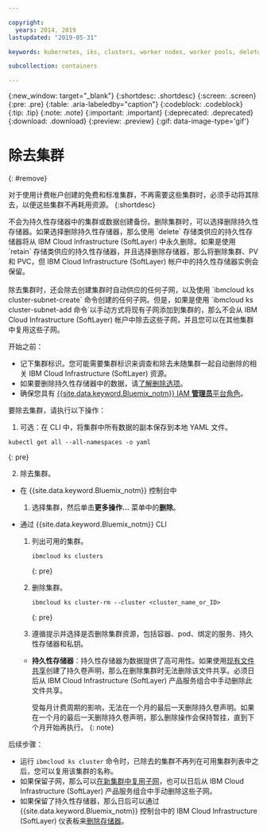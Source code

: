 ```yaml
---

copyright:
  years: 2014, 2019
lastupdated: "2019-05-31"

keywords: kubernetes, iks, clusters, worker nodes, worker pools, delete

subcollection: containers

---
```


{:new_window: target="_blank"}
{:shortdesc: .shortdesc}
{:screen: .screen}
{:pre: .pre}
{:table: .aria-labeledby="caption"}
{:codeblock: .codeblock}
{:tip: .tip}
{:note: .note}
{:important: .important}
{:deprecated: .deprecated}
{:download: .download}
{:preview: .preview}
{:gif: data-image-type='gif'}


# 除去集群
{: #remove}

对于使用计费帐户创建的免费和标准集群，不再需要这些集群时，必须手动将其除去，以便这些集群不再耗用资源。
{:shortdesc}

<p class="important">
不会为持久性存储器中的集群或数据创建备份。删除集群时，可以选择删除持久性存储器。如果选择删除持久性存储器，那么使用 `delete` 存储类供应的持久性存储器将从 IBM Cloud Infrastructure (SoftLayer) 中永久删除。如果是使用 `retain` 存储类供应的持久性存储器，并且选择删除存储器，那么将删除集群、PV 和 PVC，但 IBM Cloud Infrastructure (SoftLayer) 帐户中的持久性存储器实例会保留。</br></br>除去集群时，还会除去创建集群时自动供应的任何子网，以及使用 `ibmcloud ks cluster-subnet-create` 命令创建的任何子网。但是，如果是使用 `ibmcloud ks cluster-subnet-add 命令`以手动方式将现有子网添加到集群的，那么不会从 IBM Cloud Infrastructure (SoftLayer) 帐户中除去这些子网，并且您可以在其他集群中复用这些子网。</p>

开始之前：
* 记下集群标识。您可能需要集群标识来调查和除去未随集群一起自动删除的相关 IBM Cloud Infrastructure (SoftLayer) 资源。
* 如果要删除持久性存储器中的数据，请[了解删除选项](/docs/containers?topic=containers-cleanup#cleanup)。
* 确保您具有 [{{site.data.keyword.Bluemix_notm}} IAM **管理员**平台角色](/docs/containers?topic=containers-users#platform)。

要除去集群，请执行以下操作：

1. 可选：在 CLI 中，将集群中所有数据的副本保存到本地 YAML 文件。
  ```
  kubectl get all --all-namespaces -o yaml
  ```
  {: pre}

2. 除去集群。
  - 在 {{site.data.keyword.Bluemix_notm}} 控制台中
    1.  选择集群，然后单击**更多操作...** 菜单中的**删除**。

  - 通过 {{site.data.keyword.Bluemix_notm}} CLI
    1.  列出可用的集群。


        ```
        ibmcloud ks clusters
        ```
        {: pre}

    2.  删除集群。

        ```
        ibmcloud ks cluster-rm --cluster <cluster_name_or_ID>
        ```
        {: pre}

    3.  遵循提示并选择是否删除集群资源，包括容器、pod、绑定的服务、持久性存储器和私钥。
      - **持久性存储器**：持久性存储器为数据提供了高可用性。如果使用[现有文件共享](/docs/containers?topic=containers-file_storage#existing_file)创建了持久卷声明，那么在删除集群时无法删除该文件共享。必须日后从 IBM Cloud Infrastructure (SoftLayer) 产品服务组合中手动删除此文件共享。

          受每月计费周期的影响，无法在一个月的最后一天删除持久卷声明。如果在一个月的最后一天删除持久卷声明，那么删除操作会保持暂挂，直到下个月开始再执行。
          {: note}

后续步骤：
- 运行 `ibmcloud ks cluster` 命令时，已除去的集群不再列在可用集群列表中之后，您可以复用该集群的名称。
- 如果保留子网，那么可以[在新集群中复用子网](/docs/containers?topic=containers-subnets#subnets_custom)，也可以日后从 IBM Cloud Infrastructure (SoftLayer) 产品服务组合中手动删除这些子网。
- 如果保留了持久性存储器，那么日后可以通过 {{site.data.keyword.Bluemix_notm}} 控制台中的 IBM Cloud Infrastructure (SoftLayer) 仪表板来[删除存储器](/docs/containers?topic=containers-cleanup#cleanup)。
